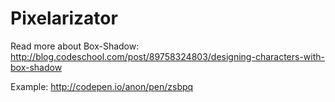 Pixelarizator
========================

Read more about Box-Shadow: http://blog.codeschool.com/post/89758324803/designing-characters-with-box-shadow

Example: http://codepen.io/anon/pen/zsbpq
